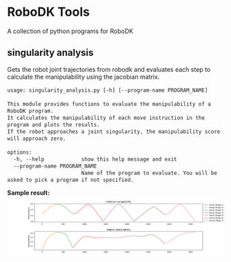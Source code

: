 # RoboDK Tools

A collection of python programs for RoboDK

## singularity analysis

Gets the robot joint trajectories from robodk and evaluates each step to calculate the manipulability using the jacobian matrix.

```
usage: singularity_analysis.py [-h] [--program-name PROGRAM_NAME]

This module provides functions to evaluate the manipulability of a RoboDK program.
It calculates the manipulability of each move instruction in the program and plots the results.
If the robot approaches a joint singularity, the manipulability score will approach zero.

options:
  -h, --help            show this help message and exit
  --program-name PROGRAM_NAME
                        Name of the program to evaluate. You will be asked to pick a program if not specified.
```
**Sample result:**
![Example output](singularity_analysis/example_output.png)
